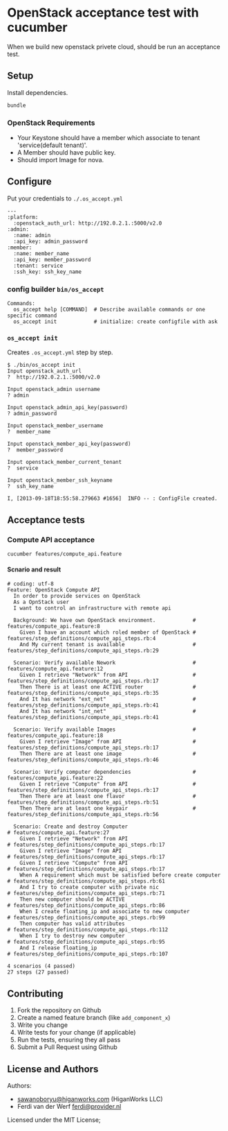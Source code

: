 # OpenStack acceptance test with cucumber

When we build new openstack privete cloud, should be run an acceptance test.


## Setup

Install dependencies.

```
bundle
```

### OpenStack Requirements

- Your Keystone should have a member which associate to tenant 'service(default tenant)'.
- A Member should have public key.
- Should import Image for nova.

## Configure

Put your credentials to `./.os_accept.yml`

```
---
:platform:
  :openstack_auth_url: http://192.0.2.1.:5000/v2.0
:admin:
  :name: admin
  :api_key: admin_password
:member:
  :name: member_name
  :api_key: member_password
  :tenant: service
  :ssh_key: ssh_key_name
```

### config builder `bin/os_accept `


```
Commands:
  os_accept help [COMMAND]  # Describe available commands or one specific command
  os_accept init            # initialize: create configfile with ask
```

### `os_accept init`

Creates `.os_accept.yml` step by step.

```
$ ./bin/os_accept init
Input openstack_auth_url
?  http://192.0.2.1.:5000/v2.0

Input openstack_admin username
? admin

Input openstack_admin_api_key(password)
? admin_password

Input openstack_member_username
?  member_name

Input openstack_member_api_key(password)
?  member_password

Input openstack_member_current_tenant
?  service

Input openstack_member_ssh_keyname
?  ssh_key_name

I, [2013-09-18T18:55:58.279663 #1656]  INFO -- : ConfigFile created.
```

## Acceptance tests


### Compute API acceptance

`cucumber features/compute_api.feature`

#### Scnario and result

```
# coding: utf-8
Feature: OpenStack Compute API
  In order to provide services on OpenStack
  As a OpnStack user
  I want to control an infrastructure with remote api

  Background: We have own OpenStack environment.            # features/compute_api.feature:8
    Given I have an account which roled member of OpenStack # features/step_definitions/compute_api_steps.rb:4
    And My current tenant is available                      # features/step_definitions/compute_api_steps.rb:29

  Scenario: Verify available Nework                         # features/compute_api.feature:12
    Given I retrieve "Network" from API                     # features/step_definitions/compute_api_steps.rb:17
    Then There is at least one ACTIVE router                # features/step_definitions/compute_api_steps.rb:35
    And It has network "ext_net"                            # features/step_definitions/compute_api_steps.rb:41
    And It has network "int_net"                            # features/step_definitions/compute_api_steps.rb:41

  Scenario: Verify available Images                         # features/compute_api.feature:18
    Given I retrieve "Image" from API                       # features/step_definitions/compute_api_steps.rb:17
    Then There are at least one image                       # features/step_definitions/compute_api_steps.rb:46

  Scenario: Verify computer dependencies                    # features/compute_api.feature:22
    Given I retrieve "Compute" from API                     # features/step_definitions/compute_api_steps.rb:17
    Then There are at least one flavor                      # features/step_definitions/compute_api_steps.rb:51
    Then There are at least one keypair                     # features/step_definitions/compute_api_steps.rb:56

  Scenario: Create and destroy Computer                               # features/compute_api.feature:27
    Given I retrieve "Network" from API                               # features/step_definitions/compute_api_steps.rb:17
    Given I retrieve "Image" from API                                 # features/step_definitions/compute_api_steps.rb:17
    Given I retrieve "Compute" from API                               # features/step_definitions/compute_api_steps.rb:17
    When A requirement which must be satisfied before create computer # features/step_definitions/compute_api_steps.rb:61
    And I try to create computer with private nic                     # features/step_definitions/compute_api_steps.rb:71
    Then new computer should be ACTIVE                                # features/step_definitions/compute_api_steps.rb:86
    When I create floating_ip and associate to new computer           # features/step_definitions/compute_api_steps.rb:99
    Then computer has valid attributes                                # features/step_definitions/compute_api_steps.rb:112
    When I try to destroy new computer                                # features/step_definitions/compute_api_steps.rb:95
    And I release floating_ip                                         # features/step_definitions/compute_api_steps.rb:107

4 scenarios (4 passed)
27 steps (27 passed)
```


Contributing
------------

1. Fork the repository on Github
2. Create a named feature branch (like `add_component_x`)
3. Write you change
4. Write tests for your change (if applicable)
5. Run the tests, ensuring they all pass
6. Submit a Pull Request using Github

License and Authors
-------------------
Authors:
- sawanoboryu@higanworks.com (HiganWorks LLC)
- Ferdi van der Werf <ferdi@provider.nl>

Licensed under the MIT License;
